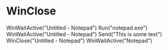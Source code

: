 # WinClose
WinWaitActive("Untitled - Notepad") Run("notepad.exe") WinWaitActive("Untitled - Notepad") Send("This is some text") WinClose("Untitled - Notepad") WinWaitActive("Notepad")
